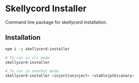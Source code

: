 # Skellycord Installer

Command line package for skellycord installation.

## Installation
```zsh
npm i -g skellycord-installer

# To run in cli mode
skellycord-installer 

# To run in oneshot mode
skellycord-installer <inject|uninject> <stable|ptb|canary>
```